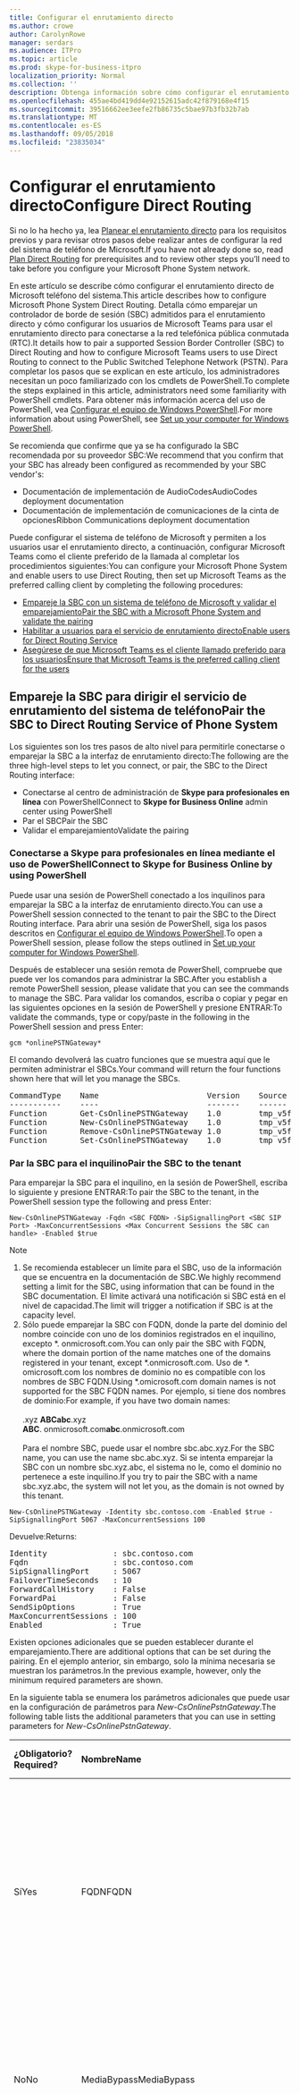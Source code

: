 ```yaml
---
title: Configurar el enrutamiento directo
ms.author: crowe
author: CarolynRowe
manager: serdars
ms.audience: ITPro
ms.topic: article
ms.prod: skype-for-business-itpro
localization_priority: Normal
ms.collection: ''
description: Obtenga información sobre cómo configurar el enrutamiento directo de Microsoft teléfono del sistema.
ms.openlocfilehash: 455ae4bd419dd4e92152615adc42f879168e4f15
ms.sourcegitcommit: 39516662ee3eefe2fb86735c5bae97b3fb32b7ab
ms.translationtype: MT
ms.contentlocale: es-ES
ms.lasthandoff: 09/05/2018
ms.locfileid: "23835034"
---
```

# <a name="configure-direct-routing"></a><span data-ttu-id="4a453-103">Configurar el enrutamiento directo</span><span class="sxs-lookup"><span data-stu-id="4a453-103">Configure Direct Routing</span></span>

<span data-ttu-id="4a453-104">Si no lo ha hecho ya, lea [Planear el enrutamiento directo](direct-routing-plan.md) para los requisitos previos y para revisar otros pasos debe realizar antes de configurar la red del sistema de teléfono de Microsoft.</span><span class="sxs-lookup"><span data-stu-id="4a453-104">If you have not already done so, read [Plan Direct Routing](direct-routing-plan.md) for prerequisites and to review  other steps you’ll need to take before you configure your Microsoft Phone System network.</span></span> 

<span data-ttu-id="4a453-105">En este artículo se describe cómo configurar el enrutamiento directo de Microsoft teléfono del sistema.</span><span class="sxs-lookup"><span data-stu-id="4a453-105">This article describes how to configure Microsoft Phone System Direct Routing.</span></span> <span data-ttu-id="4a453-106">Detalla cómo emparejar un controlador de borde de sesión (SBC) admitidos para el enrutamiento directo y cómo configurar los usuarios de Microsoft Teams para usar el enrutamiento directo para conectarse a la red telefónica pública conmutada (RTC).</span><span class="sxs-lookup"><span data-stu-id="4a453-106">It details how to pair a supported Session Border Controller (SBC) to Direct Routing and how to configure Microsoft Teams users to use Direct Routing to connect to the Public Switched Telephone Network (PSTN).</span></span> <span data-ttu-id="4a453-107">Para completar los pasos que se explican en este artículo, los administradores necesitan un poco familiarizado con los cmdlets de PowerShell.</span><span class="sxs-lookup"><span data-stu-id="4a453-107">To complete the steps explained in this article, administrators need some familiarity with PowerShell cmdlets.</span></span> <span data-ttu-id="4a453-108">Para obtener más información acerca del uso de PowerShell, vea [Configurar el equipo de Windows PowerShell](https://docs.microsoft.com/en-us/SkypeForBusiness/set-up-your-computer-for-windows-powershell/set-up-your-computer-for-windows-powershell).</span><span class="sxs-lookup"><span data-stu-id="4a453-108">For more information about using PowerShell, see [Set up your computer for Windows PowerShell](https://docs.microsoft.com/en-us/SkypeForBusiness/set-up-your-computer-for-windows-powershell/set-up-your-computer-for-windows-powershell).</span></span> 

<span data-ttu-id="4a453-109">Se recomienda que confirme que ya se ha configurado la SBC recomendada por su proveedor SBC:</span><span class="sxs-lookup"><span data-stu-id="4a453-109">We recommend that you confirm that your SBC has already been configured as recommended by your SBC vendor's:</span></span> 

- <span data-ttu-id="4a453-110">Documentación de implementación de AudioCodes</span><span class="sxs-lookup"><span data-stu-id="4a453-110">AudioCodes deployment documentation</span></span> 
- <span data-ttu-id="4a453-111">Documentación de implementación de comunicaciones de la cinta de opciones</span><span class="sxs-lookup"><span data-stu-id="4a453-111">Ribbon Communications deployment documentation</span></span>

<span data-ttu-id="4a453-112">Puede configurar el sistema de teléfono de Microsoft y permiten a los usuarios usar el enrutamiento directo, a continuación, configurar Microsoft Teams como el cliente preferido de la llamada al completar los procedimientos siguientes:</span><span class="sxs-lookup"><span data-stu-id="4a453-112">You can configure your Microsoft Phone System and enable  users to use Direct Routing, then set up Microsoft Teams as the preferred calling client by completing the following procedures:</span></span> 

- [<span data-ttu-id="4a453-113">Empareje la SBC con un sistema de teléfono de Microsoft y validar el emparejamiento</span><span class="sxs-lookup"><span data-stu-id="4a453-113">Pair the SBC with a Microsoft Phone System and validate the pairing</span></span>](#pair-the-sbc-to-direct-routing-service-of-phone-system)
- [<span data-ttu-id="4a453-114">Habilitar a usuarios para el servicio de enrutamiento directo</span><span class="sxs-lookup"><span data-stu-id="4a453-114">Enable users for Direct Routing Service</span></span>](#enable-users-for-direct-routing-service)
- [<span data-ttu-id="4a453-115">Asegúrese de que Microsoft Teams es el cliente llamado preferido para los usuarios</span><span class="sxs-lookup"><span data-stu-id="4a453-115">Ensure that Microsoft Teams is the preferred calling client for the users</span></span>](#set-microsoft-teams-as-the-preferred-calling-client-for-users) 

## <a name="pair-the-sbc-to-direct-routing-service-of-phone-system"></a><span data-ttu-id="4a453-116">Empareje la SBC para dirigir el servicio de enrutamiento del sistema de teléfono</span><span class="sxs-lookup"><span data-stu-id="4a453-116">Pair the SBC to Direct Routing Service of Phone System</span></span> 

<span data-ttu-id="4a453-117">Los siguientes son los tres pasos de alto nivel para permitirle conectarse o emparejar la SBC a la interfaz de enrutamiento directo:</span><span class="sxs-lookup"><span data-stu-id="4a453-117">The following are the three high-level steps to let you connect, or pair, the SBC to the Direct Routing interface:</span></span> 

- <span data-ttu-id="4a453-118">Conectarse al centro de administración de **Skype para profesionales en línea** con PowerShell</span><span class="sxs-lookup"><span data-stu-id="4a453-118">Connect to **Skype for Business Online** admin center using PowerShell</span></span> 
- <span data-ttu-id="4a453-119">Par el SBC</span><span class="sxs-lookup"><span data-stu-id="4a453-119">Pair the SBC</span></span> 
- <span data-ttu-id="4a453-120">Validar el emparejamiento</span><span class="sxs-lookup"><span data-stu-id="4a453-120">Validate the pairing</span></span> 

### <a name="connect-to--skype-for-business-online-by-using-powershell"></a><span data-ttu-id="4a453-121">Conectarse a Skype para profesionales en línea mediante el uso de PowerShell</span><span class="sxs-lookup"><span data-stu-id="4a453-121">Connect to  Skype for Business Online by using PowerShell</span></span> 

<span data-ttu-id="4a453-122">Puede usar una sesión de PowerShell conectado a los inquilinos para emparejar la SBC a la interfaz de enrutamiento directo.</span><span class="sxs-lookup"><span data-stu-id="4a453-122">You can use a PowerShell session connected to the tenant to pair the SBC to the Direct Routing interface.</span></span> <span data-ttu-id="4a453-123">Para abrir una sesión de PowerShell, siga los pasos descritos en [Configurar el equipo de Windows PowerShell](https://docs.microsoft.com/en-us/SkypeForBusiness/set-up-your-computer-for-windows-powershell/set-up-your-computer-for-windows-powershell).</span><span class="sxs-lookup"><span data-stu-id="4a453-123">To open a PowerShell session, please follow the steps outlined in [Set up your computer for Windows PowerShell](https://docs.microsoft.com/en-us/SkypeForBusiness/set-up-your-computer-for-windows-powershell/set-up-your-computer-for-windows-powershell).</span></span> 
 
<span data-ttu-id="4a453-124">Después de establecer una sesión remota de PowerShell, compruebe que puede ver los comandos para administrar la SBC.</span><span class="sxs-lookup"><span data-stu-id="4a453-124">After you establish a remote PowerShell session, please validate that you can see the commands to manage the SBC.</span></span> <span data-ttu-id="4a453-125">Para validar los comandos, escriba o copiar y pegar en las siguientes opciones en la sesión de PowerShell y presione ENTRAR:</span><span class="sxs-lookup"><span data-stu-id="4a453-125">To validate the commands, type or copy/paste in the following in the PowerShell session and press Enter:</span></span> 

```
gcm *onlinePSTNGateway*
```

<span data-ttu-id="4a453-126">El comando devolverá las cuatro funciones que se muestra aquí que le permiten administrar el SBCs.</span><span class="sxs-lookup"><span data-stu-id="4a453-126">Your command will return the four functions shown here that will let you manage the SBCs.</span></span> 

<pre>
CommandType    Name                       Version    Source 
-----------    ----                       -------    ------ 
Function       Get-CsOnlinePSTNGateway    1.0        tmp_v5fiu1no.wxt 
Function       New-CsOnlinePSTNGateway    1.0        tmp_v5fiu1no.wxt 
Function       Remove-CsOnlinePSTNGateway 1.0        tmp_v5fiu1no.wxt 
Function       Set-CsOnlinePSTNGateway    1.0        tmp_v5fiu1no.wxt
</pre>   


### <a name="pair-the-sbc-to-the-tenant"></a><span data-ttu-id="4a453-127">Par la SBC para el inquilino</span><span class="sxs-lookup"><span data-stu-id="4a453-127">Pair the SBC to the tenant</span></span> 

<span data-ttu-id="4a453-128">Para emparejar la SBC para el inquilino, en la sesión de PowerShell, escriba lo siguiente y presione ENTRAR:</span><span class="sxs-lookup"><span data-stu-id="4a453-128">To pair the SBC to the tenant, in the PowerShell session type the following and press Enter:</span></span> 

```
New-CsOnlinePSTNGateway -Fqdn <SBC FQDN> -SipSignallingPort <SBC SIP Port> -MaxConcurrentSessions <Max Concurrent Sessions the SBC can handle> -Enabled $true 
```
  > [!NOTE]
  > 1. <span data-ttu-id="4a453-129">Se recomienda establecer un límite para el SBC, uso de la información que se encuentra en la documentación de SBC.</span><span class="sxs-lookup"><span data-stu-id="4a453-129">We highly recommend setting a limit for the SBC, using information that can be found in the SBC documentation.</span></span> <span data-ttu-id="4a453-130">El límite activará una notificación si SBC está en el nivel de capacidad.</span><span class="sxs-lookup"><span data-stu-id="4a453-130">The limit will trigger a notification if SBC is at the capacity level.</span></span>
  > 2. <span data-ttu-id="4a453-131">Sólo puede emparejar la SBC con FQDN, donde la parte del dominio del nombre coincide con uno de los dominios registrados en el inquilino, excepto \*. onmicrosoft.com.</span><span class="sxs-lookup"><span data-stu-id="4a453-131">You can only pair the SBC with FQDN, where the domain portion of the name matches one of the domains registered in your tenant, except \*.onmicrosoft.com.</span></span> <span data-ttu-id="4a453-132">Uso de \*. omicrosoft.com los nombres de dominio no es compatible con los nombres de SBC FQDN.</span><span class="sxs-lookup"><span data-stu-id="4a453-132">Using \*.omicrosoft.com domain names is not supported for the SBC FQDN names.</span></span> <span data-ttu-id="4a453-133">Por ejemplo, si tiene dos nombres de dominio:</span><span class="sxs-lookup"><span data-stu-id="4a453-133">For example, if you have two domain names:</span></span><br/><br/>
  > <span data-ttu-id="4a453-134">.xyz **ABC**</span><span class="sxs-lookup"><span data-stu-id="4a453-134">**abc**.xyz</span></span><br/><span data-ttu-id="4a453-135">**ABC**. onmicrosoft.com</span><span class="sxs-lookup"><span data-stu-id="4a453-135">**abc**.onmicrosoft.com</span></span><br/><br/>
  > <span data-ttu-id="4a453-136">Para el nombre SBC, puede usar el nombre sbc.abc.xyz.</span><span class="sxs-lookup"><span data-stu-id="4a453-136">For the SBC name, you can use the name sbc.abc.xyz.</span></span> <span data-ttu-id="4a453-137">Si se intenta emparejar la SBC con un nombre sbc.xyz.abc, el sistema no le, como el dominio no pertenece a este inquilino.</span><span class="sxs-lookup"><span data-stu-id="4a453-137">If you try to pair the SBC with a name sbc.xyz.abc, the system will not let you, as the domain is not owned by this tenant.</span></span>

```
New-CsOnlinePSTNGateway -Identity sbc.contoso.com -Enabled $true -SipSignallingPort 5067 -MaxConcurrentSessions 100 
```
<span data-ttu-id="4a453-138">Devuelve:</span><span class="sxs-lookup"><span data-stu-id="4a453-138">Returns:</span></span>
<pre>
Identity              : sbc.contoso.com 
Fqdn                  : sbc.contoso.com 
SipSignallingPort     : 5067 
FailoverTimeSeconds   : 10 
ForwardCallHistory    : False 
ForwardPai            : False 
SendSipOptions        : True 
MaxConcurrentSessions : 100 
Enabled               : True   
</pre>
<span data-ttu-id="4a453-139">Existen opciones adicionales que se pueden establecer durante el emparejamiento.</span><span class="sxs-lookup"><span data-stu-id="4a453-139">There are additional options that can be set during the pairing.</span></span> <span data-ttu-id="4a453-140">En el ejemplo anterior, sin embargo, solo la mínima necesaria se muestran los parámetros.</span><span class="sxs-lookup"><span data-stu-id="4a453-140">In the previous example, however, only the minimum required parameters are shown.</span></span> 
 
<span data-ttu-id="4a453-141">En la siguiente tabla se enumera los parámetros adicionales que puede usar en la configuración de parámetros para *New-CsOnlinePstnGateway*.</span><span class="sxs-lookup"><span data-stu-id="4a453-141">The following table lists the additional parameters that you can use in setting parameters for *New-CsOnlinePstnGateway*.</span></span> 

|<span data-ttu-id="4a453-142">¿Obligatorio?</span><span class="sxs-lookup"><span data-stu-id="4a453-142">Required?</span></span>|<span data-ttu-id="4a453-143">Nombre</span><span class="sxs-lookup"><span data-stu-id="4a453-143">Name</span></span>|<span data-ttu-id="4a453-144">Descripción</span><span class="sxs-lookup"><span data-stu-id="4a453-144">Description</span></span>|<span data-ttu-id="4a453-145">Predeterminado</span><span class="sxs-lookup"><span data-stu-id="4a453-145">Default</span></span>|<span data-ttu-id="4a453-146">Valores posibles</span><span class="sxs-lookup"><span data-stu-id="4a453-146">Possible values</span></span>|<span data-ttu-id="4a453-147">Tipo y restricciones</span><span class="sxs-lookup"><span data-stu-id="4a453-147">Type and restrictions</span></span>|
|:-----|:-----|:-----|:-----|:-----|:-----|
|<span data-ttu-id="4a453-148">Sí</span><span class="sxs-lookup"><span data-stu-id="4a453-148">Yes</span></span>|<span data-ttu-id="4a453-149">FQDN</span><span class="sxs-lookup"><span data-stu-id="4a453-149">FQDN</span></span>|<span data-ttu-id="4a453-150">El nombre FQDN de la SBC</span><span class="sxs-lookup"><span data-stu-id="4a453-150">The FQDN name of the SBC</span></span> |<span data-ttu-id="4a453-151">Ninguna</span><span class="sxs-lookup"><span data-stu-id="4a453-151">None</span></span>|<span data-ttu-id="4a453-152">Nombre de NoneFQDN, límite 63 caracteres</span><span class="sxs-lookup"><span data-stu-id="4a453-152">NoneFQDN name, limit 63 characters</span></span>|<span data-ttu-id="4a453-153">Cadena, lista de caracteres permitidos y no permitidos en [las convenciones de nomenclatura en Active Directory para equipos, dominios, sitios y unidades organizativas](https://support.microsoft.com/en-us/help/909264)</span><span class="sxs-lookup"><span data-stu-id="4a453-153">String,  list of allowed and disallowed characters on [Naming conventions in Active Directory for computers, domains, sites, and OUs](https://support.microsoft.com/en-us/help/909264)</span></span>|
|<span data-ttu-id="4a453-154">No</span><span class="sxs-lookup"><span data-stu-id="4a453-154">No</span></span>|<span data-ttu-id="4a453-155">MediaBypass</span><span class="sxs-lookup"><span data-stu-id="4a453-155">MediaBypass</span></span> |<span data-ttu-id="4a453-156">El parámetro reservado para uso futuro.</span><span class="sxs-lookup"><span data-stu-id="4a453-156">The parameter reserved for future use.</span></span> <span data-ttu-id="4a453-157">Parámetro indicado de la SBC admite el desvío de medios y el administrador desea usarlo.</span><span class="sxs-lookup"><span data-stu-id="4a453-157">Parameter indicated of the SBC supports Media Bypass and the administrator wants to use it.</span></span>|<span data-ttu-id="4a453-158">Ninguna</span><span class="sxs-lookup"><span data-stu-id="4a453-158">None</span></span>|<span data-ttu-id="4a453-159">Verdadero</span><span class="sxs-lookup"><span data-stu-id="4a453-159">True</span></span><br/><span data-ttu-id="4a453-160">Falso</span><span class="sxs-lookup"><span data-stu-id="4a453-160">False</span></span>|<span data-ttu-id="4a453-161">Booleano</span><span class="sxs-lookup"><span data-stu-id="4a453-161">Boolean</span></span>|
|<span data-ttu-id="4a453-162">Sí</span><span class="sxs-lookup"><span data-stu-id="4a453-162">Yes</span></span>|<span data-ttu-id="4a453-163">SipSignallingPort</span><span class="sxs-lookup"><span data-stu-id="4a453-163">SipSignallingPort</span></span> |<span data-ttu-id="4a453-164">Puerto de escucha usado para la comunicación con los servicios de enrutamiento directa mediante el protocolo de seguridad de capa de transporte (TLS).</span><span class="sxs-lookup"><span data-stu-id="4a453-164">Listening port used for communicating with Direct Routing services by using the Transport Layer Security (TLS) protocol.</span></span>|<span data-ttu-id="4a453-165">Ninguna</span><span class="sxs-lookup"><span data-stu-id="4a453-165">None</span></span>|<span data-ttu-id="4a453-166">Cualquier puerto</span><span class="sxs-lookup"><span data-stu-id="4a453-166">Any port</span></span>|<span data-ttu-id="4a453-167">0 a 65535</span><span class="sxs-lookup"><span data-stu-id="4a453-167">0 to 65535</span></span> |
|<span data-ttu-id="4a453-168">No</span><span class="sxs-lookup"><span data-stu-id="4a453-168">No</span></span>|<span data-ttu-id="4a453-169">FailoverTimeSeconds</span><span class="sxs-lookup"><span data-stu-id="4a453-169">FailoverTimeSeconds</span></span> |<span data-ttu-id="4a453-170">Cuando se establece en 10 (valor predeterminado), las llamadas salientes que no hay respondidas por la puerta de enlace dentro de 10 segundos se enrutan al siguiente tronco disponible; Si no hay ningún troncos adicionales, automáticamente se interrumpe la llamada.</span><span class="sxs-lookup"><span data-stu-id="4a453-170">When set to 10 (default value), outbound calls that are not answered by the gateway within 10 seconds are routed to the next available trunk; if there are no additional trunks, then the call is automatically dropped.</span></span> <span data-ttu-id="4a453-171">En una organización con redes lentas y respuestas a las puertas de enlace, puede tener como resultado interrupciones innecesarias de las llamadas.</span><span class="sxs-lookup"><span data-stu-id="4a453-171">In an organization with slow networks and gateway responses, that could potentially result in calls being dropped unnecessarily.</span></span> <span data-ttu-id="4a453-172">El valor predeterminado es 10.</span><span class="sxs-lookup"><span data-stu-id="4a453-172">The default value is 10.</span></span>|<span data-ttu-id="4a453-173">10</span><span class="sxs-lookup"><span data-stu-id="4a453-173">10</span></span>|<span data-ttu-id="4a453-174">Número</span><span class="sxs-lookup"><span data-stu-id="4a453-174">Number</span></span>|<span data-ttu-id="4a453-175">Int</span><span class="sxs-lookup"><span data-stu-id="4a453-175">Int</span></span>|
|<span data-ttu-id="4a453-176">No</span><span class="sxs-lookup"><span data-stu-id="4a453-176">No</span></span>|<span data-ttu-id="4a453-177">ForwardCallHistory</span><span class="sxs-lookup"><span data-stu-id="4a453-177">ForwardCallHistory</span></span> |<span data-ttu-id="4a453-178">Indica si la información del historial de llamadas se reenviará a través del tronco.</span><span class="sxs-lookup"><span data-stu-id="4a453-178">Indicates whether call history information will be forwarded through the trunk.</span></span> <span data-ttu-id="4a453-179">Si se habilita, el Proxy de RTC de Office 365 envía dos encabezados: información de historial y remitido por.</span><span class="sxs-lookup"><span data-stu-id="4a453-179">If enabled, the Office 365 PSTN Proxy sends two headers: History-info and Referred-By.</span></span> <span data-ttu-id="4a453-180">El valor predeterminado es **False** ($False).</span><span class="sxs-lookup"><span data-stu-id="4a453-180">The default value is **False** ($False).</span></span> |<span data-ttu-id="4a453-181">Falso</span><span class="sxs-lookup"><span data-stu-id="4a453-181">False</span></span>|<span data-ttu-id="4a453-182">Verdadero</span><span class="sxs-lookup"><span data-stu-id="4a453-182">True</span></span><br/><span data-ttu-id="4a453-183">Falso</span><span class="sxs-lookup"><span data-stu-id="4a453-183">False</span></span>|<span data-ttu-id="4a453-184">Booleano</span><span class="sxs-lookup"><span data-stu-id="4a453-184">Boolean</span></span>|
|<span data-ttu-id="4a453-185">No</span><span class="sxs-lookup"><span data-stu-id="4a453-185">No</span></span>|<span data-ttu-id="4a453-186">ForwardPAI</span><span class="sxs-lookup"><span data-stu-id="4a453-186">ForwardPAI</span></span>|<span data-ttu-id="4a453-187">Indica si el encabezado P-Asserted-Identity (PAI) se reenviará junto con la llamada.</span><span class="sxs-lookup"><span data-stu-id="4a453-187">Indicates whether the P-Asserted-Identity (PAI) header will be forwarded along with the call.</span></span> <span data-ttu-id="4a453-188">El encabezado PAI proporciona una forma de verificar la identidad del autor de la llamada.</span><span class="sxs-lookup"><span data-stu-id="4a453-188">The PAI header provides a way to verify the identity of the caller.</span></span> <span data-ttu-id="4a453-189">El valor predeterminado es **False** ($False).</span><span class="sxs-lookup"><span data-stu-id="4a453-189">The default value is **False** ($False).</span></span>|<span data-ttu-id="4a453-190">Falso</span><span class="sxs-lookup"><span data-stu-id="4a453-190">False</span></span>|<span data-ttu-id="4a453-191">Verdadero</span><span class="sxs-lookup"><span data-stu-id="4a453-191">True</span></span><br/><span data-ttu-id="4a453-192">Falso</span><span class="sxs-lookup"><span data-stu-id="4a453-192">False</span></span>|<span data-ttu-id="4a453-193">Booleano</span><span class="sxs-lookup"><span data-stu-id="4a453-193">Boolean</span></span>|
|<span data-ttu-id="4a453-194">No</span><span class="sxs-lookup"><span data-stu-id="4a453-194">No</span></span>|<span data-ttu-id="4a453-195">SendSIPOptions</span><span class="sxs-lookup"><span data-stu-id="4a453-195">SendSIPOptions</span></span> |<span data-ttu-id="4a453-196">Define si un SBC se o no enviará las opciones de SIP.</span><span class="sxs-lookup"><span data-stu-id="4a453-196">Defines if an SBC will or will not send the SIP options.</span></span> <span data-ttu-id="4a453-197">Si deshabilita esta opción, la SBC se excluirán del sistema de supervisión y alertas.</span><span class="sxs-lookup"><span data-stu-id="4a453-197">If disabled, the SBC will be excluded from Monitoring and Alerting system.</span></span> <span data-ttu-id="4a453-198">Se recomienda encarecidamente que habilite las opciones de SIP.</span><span class="sxs-lookup"><span data-stu-id="4a453-198">We highly recommend that you enable SIP options.</span></span> <span data-ttu-id="4a453-199">Valor predeterminado es **True**.</span><span class="sxs-lookup"><span data-stu-id="4a453-199">Default value is **True**.</span></span> |<span data-ttu-id="4a453-200">True</span><span class="sxs-lookup"><span data-stu-id="4a453-200">True</span></span>|<span data-ttu-id="4a453-201">True</span><span class="sxs-lookup"><span data-stu-id="4a453-201">True</span></span><br/><span data-ttu-id="4a453-202">Falso</span><span class="sxs-lookup"><span data-stu-id="4a453-202">False</span></span>|<span data-ttu-id="4a453-203">Booleano</span><span class="sxs-lookup"><span data-stu-id="4a453-203">Boolean</span></span>|
|<span data-ttu-id="4a453-204">No</span><span class="sxs-lookup"><span data-stu-id="4a453-204">No</span></span>|<span data-ttu-id="4a453-205">MaxConcurrentSessions</span><span class="sxs-lookup"><span data-stu-id="4a453-205">MaxConcurrentSessions</span></span> |<span data-ttu-id="4a453-206">Usada por el sistema de alertas.</span><span class="sxs-lookup"><span data-stu-id="4a453-206">Used by alerting system.</span></span> <span data-ttu-id="4a453-207">Cuando se establece ningún valor, el sistema de alertas generará una alerta para el Administrador de inquilinos cuando el número de sesión simultáneo es 90% o mayor que este valor.</span><span class="sxs-lookup"><span data-stu-id="4a453-207">When any value is set, the alerting system will generate an alert to the tenant administrator when the number of concurrent session is 90% or higher than this value.</span></span> <span data-ttu-id="4a453-208">Si no se establece el parámetro, no se generan las alertas.</span><span class="sxs-lookup"><span data-stu-id="4a453-208">If parameter is not set, the alerts are not generated.</span></span> <span data-ttu-id="4a453-209">Sin embargo, el sistema de supervisión informará número de sesiones simultáneas cada 24 horas.</span><span class="sxs-lookup"><span data-stu-id="4a453-209">However, the monitoring system will report number of concurrent session every 24 hours.</span></span> |<span data-ttu-id="4a453-210">Null</span><span class="sxs-lookup"><span data-stu-id="4a453-210">Null</span></span>|<span data-ttu-id="4a453-211">Null</span><span class="sxs-lookup"><span data-stu-id="4a453-211">Null</span></span><br/><span data-ttu-id="4a453-212">1 y 100.000.</span><span class="sxs-lookup"><span data-stu-id="4a453-212">1 to 100,000</span></span> ||
|<span data-ttu-id="4a453-213">No</span><span class="sxs-lookup"><span data-stu-id="4a453-213">No</span></span>|<span data-ttu-id="4a453-214">Habilitado \*</span><span class="sxs-lookup"><span data-stu-id="4a453-214">Enabled\*</span></span>|<span data-ttu-id="4a453-215">Se usa para habilitar este SBC para las llamadas salientes.</span><span class="sxs-lookup"><span data-stu-id="4a453-215">Used to enable this SBC for outbound calls.</span></span> <span data-ttu-id="4a453-216">Puede usarse para quitar temporalmente el SBC, mientras se está actualizando o durante el mantenimiento.</span><span class="sxs-lookup"><span data-stu-id="4a453-216">Can be used to temporarily remove the SBC, while it is being updated or during maintenance.</span></span> |<span data-ttu-id="4a453-217">Falso</span><span class="sxs-lookup"><span data-stu-id="4a453-217">False</span></span>|<span data-ttu-id="4a453-218">Verdadero</span><span class="sxs-lookup"><span data-stu-id="4a453-218">True</span></span><br/><span data-ttu-id="4a453-219">Falso</span><span class="sxs-lookup"><span data-stu-id="4a453-219">False</span></span>|<span data-ttu-id="4a453-220">Booleano</span><span class="sxs-lookup"><span data-stu-id="4a453-220">Boolean</span></span>|
 
### <a name="verify-the-sbc-pairing"></a><span data-ttu-id="4a453-221">Compruebe el emparejamiento de SBC</span><span class="sxs-lookup"><span data-stu-id="4a453-221">Verify the SBC pairing</span></span> 

<span data-ttu-id="4a453-222">Compruebe la conexión:</span><span class="sxs-lookup"><span data-stu-id="4a453-222">Verify the connection:</span></span> 
- <span data-ttu-id="4a453-223">Compruebe si la SBC está en la lista de SBCs emparejados.</span><span class="sxs-lookup"><span data-stu-id="4a453-223">Check if the SBC is on the list of paired SBCs.</span></span> 
- <span data-ttu-id="4a453-224">Validar las opciones de SIP.</span><span class="sxs-lookup"><span data-stu-id="4a453-224">Validate SIP Options.</span></span> 
 
#### <a name="validate-if-sbc-is-on-the-list-of-paired-sbcs"></a><span data-ttu-id="4a453-225">Validar si SBC está en la lista de SBCs emparejados</span><span class="sxs-lookup"><span data-stu-id="4a453-225">Validate if SBC is on the list of paired SBCs</span></span> 

<span data-ttu-id="4a453-226">Después de par el SBC, validar que el SBC está presente en la lista de SBCs emparejados ejecutando el siguiente comando en una sesión remota de PowerShell:`Get-CSOnlinePSTNGateway`</span><span class="sxs-lookup"><span data-stu-id="4a453-226">After you pair the SBC, validate that the SBC is present in the list of paired SBCs by running the following command  in a remote PowerShell session: `Get-CSOnlinePSTNGateway`</span></span>

<span data-ttu-id="4a453-227">La puerta de enlace emparejado debe aparecer en la lista tal como se muestra en el ejemplo siguiente y compruebe que el parámetro *Enabled* muestra el valor **True**.</span><span class="sxs-lookup"><span data-stu-id="4a453-227">The paired gateway should appear in the list as shown in the example below, and verify that the parameter *Enabled* displays the value **True**.</span></span> <span data-ttu-id="4a453-228">Escriba:</span><span class="sxs-lookup"><span data-stu-id="4a453-228">Enter:</span></span>

```
Get-CsOnlinePSTNGateway -Identity sbc.contoso.com  
```
<span data-ttu-id="4a453-229">Que devuelve:</span><span class="sxs-lookup"><span data-stu-id="4a453-229">Which returns:</span></span>
<pre>
Identity              : sbc.contoso.com  
Fqdn                  : sbc.contoso.com 
SipSignallingPort     : 5067 
CodecPriority         : SILKWB,SILKNB,PCMU,PCMA 
ExcludedCodecs        :  
FailoverTimeSeconds   : 10 
ForwardCallHistory    : False 
ForwardPai            : False 
SendSipOptions        : True 
MaxConcurrentSessions : 100 
Enabled               : True 
</pre>

#### <a name="validate-sip-options-flow"></a><span data-ttu-id="4a453-230">Validar flujo de opciones de SIP</span><span class="sxs-lookup"><span data-stu-id="4a453-230">Validate SIP Options flow</span></span> 

<span data-ttu-id="4a453-231">Para validar el uso de las opciones de SIP saliente emparejamiento, usar la interfaz de administración de SBC y ver que la SBC obtener 200 respuestas Aceptar a las opciones de salida.</span><span class="sxs-lookup"><span data-stu-id="4a453-231">To validate the pairing using outgoing SIP Options, use the SBC management interface and see that the SBC get 200 OK responses to the outgoing OPTIONS.</span></span>
  
<span data-ttu-id="4a453-232">Cuando el enrutamiento directo ve opciones entrantes, se iniciará salientes opciones de envío para el FQDN de SBC configurado en el campo de encabezado de contacto en el mensaje entrante de opciones.</span><span class="sxs-lookup"><span data-stu-id="4a453-232">When Direct Routing sees incoming OPTIONS, it will start sending outgoing options to the SBC FQDN configured in the Contact header field in the incoming OPTIONS message.</span></span> 

<span data-ttu-id="4a453-233">Para validar el uso de las opciones de SIP entrantes de emparejamiento, usar la interfaz de administración de SBC y ver que la SBC Obtiene la respuesta en los mensajes de las opciones que provienen de enrutamiento directo y que el código de respuesta es 200 Aceptar.</span><span class="sxs-lookup"><span data-stu-id="4a453-233">To validate the pairing using incoming SIP Options, use the SBC management interface and see that the SBC gets reply on the OPTIONS messages coming in from Direct Routing and that the response code is 200 OK.</span></span>  

## <a name="enable-users-for-direct-routing-service"></a><span data-ttu-id="4a453-234">Habilitar a usuarios para el servicio de enrutamiento directo</span><span class="sxs-lookup"><span data-stu-id="4a453-234">Enable users for Direct Routing Service</span></span> 

<span data-ttu-id="4a453-235">Cuando esté listo para habilitar a los usuarios para el servicio de enrutamiento directa, siga estos pasos:</span><span class="sxs-lookup"><span data-stu-id="4a453-235">When you are ready to enable users for the Direct Routing Service, follow these steps:</span></span> 

1. <span data-ttu-id="4a453-236">Crear un usuario en Office 365 y asigna una licencia de sistema de teléfono.</span><span class="sxs-lookup"><span data-stu-id="4a453-236">Create a user in Office 365 and assign a phone system license.</span></span> 
2. <span data-ttu-id="4a453-237">Asegúrese de que el usuario está hospedado en Skype para profesionales en línea.</span><span class="sxs-lookup"><span data-stu-id="4a453-237">Ensure that the user is homed in Skype for Business Online.</span></span> 
3. <span data-ttu-id="4a453-238">Configurar el número de teléfono y habilitar correo de voz y enterprise voice.</span><span class="sxs-lookup"><span data-stu-id="4a453-238">Configure the phone number and enable enterprise voice and voicemail.</span></span> 
4. <span data-ttu-id="4a453-239">Configurar enrutamiento de voz.</span><span class="sxs-lookup"><span data-stu-id="4a453-239">Configure voice routing.</span></span> <span data-ttu-id="4a453-240">La ruta se validará automáticamente.</span><span class="sxs-lookup"><span data-stu-id="4a453-240">The route is automatically validated.</span></span>  

### <a name="create-a-user-in-office-365-and-assign-the-license"></a><span data-ttu-id="4a453-241">Crear un usuario en Office 365 y asignar la licencia</span><span class="sxs-lookup"><span data-stu-id="4a453-241">Create a user in Office 365 and assign the license</span></span> 

<span data-ttu-id="4a453-242">Hay dos opciones para crear un nuevo usuario en Office 365.</span><span class="sxs-lookup"><span data-stu-id="4a453-242">There are two options for creating a new user in Office 365.</span></span> <span data-ttu-id="4a453-243">Sin embargo, se recomienda que la organización, seleccione y utilice una opción para evitar problemas de enrutamiento:</span><span class="sxs-lookup"><span data-stu-id="4a453-243">However, we recommend that your organization select and use one option to avoid routing issues:</span></span> 

- <span data-ttu-id="4a453-244">Crear el usuario en Active Directory local y sincronizar el usuario a la nube.</span><span class="sxs-lookup"><span data-stu-id="4a453-244">Create the user in on-premise Active Directory and sync the user to the cloud.</span></span> <span data-ttu-id="4a453-245">Vea [directorios de integrar su local con Azure Active Directory](https://docs.microsoft.com/en-us/azure/active-directory/connect/active-directory-aadconnect).</span><span class="sxs-lookup"><span data-stu-id="4a453-245">See [Integrate your on-premises directories with Azure Active Directory](https://docs.microsoft.com/en-us/azure/active-directory/connect/active-directory-aadconnect).</span></span>  
- <span data-ttu-id="4a453-246">Crear el usuario directamente en el Portal de administrador de Office 365.</span><span class="sxs-lookup"><span data-stu-id="4a453-246">Create the user directly in the Office 365 Administrator Portal.</span></span> <span data-ttu-id="4a453-247">Vea [Agregar usuarios individualmente o de forma masiva a Office 365 - ayuda de administración](https://support.office.com/en-us/article/Add-users-individually-or-in-bulk-to-Office-365-Admin-Help-1970f7d6-03b5-442f-b385-5880b9c256ec).</span><span class="sxs-lookup"><span data-stu-id="4a453-247">See [Add users individually or in bulk to Office 365 - Admin Help](https://support.office.com/en-us/article/Add-users-individually-or-in-bulk-to-Office-365-Admin-Help-1970f7d6-03b5-442f-b385-5880b9c256ec).</span></span> 

  <span data-ttu-id="4a453-248">Si se elabora el sistema que coexiste con Skype para 2015 empresarial o Lync 2010 o 2013 local, la única opción compatible es crear el usuario en Active Directory local y sincronizar el usuario a la nube (opción 1).</span><span class="sxs-lookup"><span data-stu-id="4a453-248">If you build the system that co-exists with Skype for Business 2015 or Lync 2010/2013 on-premises, the only supported option is to create the user in on-premises Active Directory and sync the user to the cloud (Option 1).</span></span> 

<span data-ttu-id="4a453-249">Licencias necesarias:</span><span class="sxs-lookup"><span data-stu-id="4a453-249">Required licenses:</span></span> 

- <span data-ttu-id="4a453-250">Office 365 E3 de empresa (incluidos SfB Plan2, Exchange Plan2 y equipos) + del sistema de teléfono</span><span class="sxs-lookup"><span data-stu-id="4a453-250">Office 365 Enterprise E3 (including SfB Plan2, Exchange Plan2, and Teams) + Phone System</span></span>  
- <span data-ttu-id="4a453-251">Office 365 Enterprise E5 (incluidos SfB Plan2, Plan2 de Exchange, los equipos y del sistema de teléfono)</span><span class="sxs-lookup"><span data-stu-id="4a453-251">Office 365 Enterprise E5  (including SfB Plan2, Exchange Plan2, Teams, and Phone System)</span></span> 

<span data-ttu-id="4a453-252">Licencias opcionales:</span><span class="sxs-lookup"><span data-stu-id="4a453-252">Optional licenses:</span></span> 

- <span data-ttu-id="4a453-253">Plan de llamada</span><span class="sxs-lookup"><span data-stu-id="4a453-253">Calling Plan</span></span> 
- <span data-ttu-id="4a453-254">Audioconferencia</span><span class="sxs-lookup"><span data-stu-id="4a453-254">Audio Conferencing</span></span> 

### <a name="ensure-that-the-user-is-homed-in-skype-for-business-online"></a><span data-ttu-id="4a453-255">Asegúrese de que el usuario está hospedado en Skype para profesionales en línea</span><span class="sxs-lookup"><span data-stu-id="4a453-255">Ensure that the user is homed in Skype for Business Online</span></span> 

<span data-ttu-id="4a453-256">Enrutamiento directo requiere que el usuario a estar alojado en Skype para profesionales en línea.</span><span class="sxs-lookup"><span data-stu-id="4a453-256">Direct Routing requires the user to be homed in Skype for Business Online.</span></span> <span data-ttu-id="4a453-257">Puede comprobarlo mirando el parámetro RegistrarPool.</span><span class="sxs-lookup"><span data-stu-id="4a453-257">You can check this by looking at the RegistrarPool parameter.</span></span> <span data-ttu-id="4a453-258">Debe tener un valor en el dominio infra.lync.com.</span><span class="sxs-lookup"><span data-stu-id="4a453-258">It needs to have a value in the infra.lync.com domain.</span></span>

1. <span data-ttu-id="4a453-259">Conectar con PowerShell remoto.</span><span class="sxs-lookup"><span data-stu-id="4a453-259">Connect to remote PowerShell.</span></span>
2. <span data-ttu-id="4a453-260">Problema el comando:</span><span class="sxs-lookup"><span data-stu-id="4a453-260">Issue the command:</span></span> 

```
Get-CsOnlineUser -Identity "<User name>" | fl RegistrarPool
``` 

### <a name="configure-the-phone-number-and-enable-enterprise-voice-and-voicemail"></a><span data-ttu-id="4a453-261">Configurar el número de teléfono y habilitar correo de voz y telefonía IP empresarial</span><span class="sxs-lookup"><span data-stu-id="4a453-261">Configure the phone number and enable enterprise voice and voicemail</span></span> 

<span data-ttu-id="4a453-262">Una vez que haya creado el usuario y asigna una licencia, el siguiente paso es configurar su número de teléfono y correo de voz.</span><span class="sxs-lookup"><span data-stu-id="4a453-262">After you have created the user and assigned a license, the next step is to configure their phone number and voicemail.</span></span> <span data-ttu-id="4a453-263">Esto puede realizarse en un solo paso.</span><span class="sxs-lookup"><span data-stu-id="4a453-263">This can be done in one step.</span></span> 

<span data-ttu-id="4a453-264">Para agregar el número de teléfono y habilitar para correo de voz:</span><span class="sxs-lookup"><span data-stu-id="4a453-264">To add the phone number and enable for voicemail:</span></span>
 
1. <span data-ttu-id="4a453-265">Conectarse a una sesión remota de PowerShell.</span><span class="sxs-lookup"><span data-stu-id="4a453-265">Connect to a remote PowerShell session.</span></span> 
2. <span data-ttu-id="4a453-266">Escriba el comando:</span><span class="sxs-lookup"><span data-stu-id="4a453-266">Enter the command:</span></span> 
    
```
Set-CsUser -Identity "<User name>" -EnterpriseVoiceEnabled $true -HostedVoiceMail $true -OnPremLineURI tel:+ phone number
```

<span data-ttu-id="4a453-267">Por ejemplo, para agregar un número de teléfono para el usuario "Sergio bajo", escribiría lo siguiente:</span><span class="sxs-lookup"><span data-stu-id="4a453-267">For example, to add a phone number for user “Spencer Low,” you would enter the following:</span></span> 

```
Set-CsUser - “Spencer Low" -OnPremLineURI tel:+14255388797 -EnterpriseVoiceEnabled $true -HostedVoiceMail $true
```

<span data-ttu-id="4a453-268">El número de teléfono utilizado debe configurarse como un número de teléfono E.164 completo con el código de país.</span><span class="sxs-lookup"><span data-stu-id="4a453-268">The phone number used has to be configured as a full E.164 phone number with country code.</span></span> 

  > [!NOTE]
  > <span data-ttu-id="4a453-269">Si el número de teléfono del usuario se administra en local, use local Skype para Shell de administración de negocio o Panel de Control para configurar el número de teléfono del usuario.</span><span class="sxs-lookup"><span data-stu-id="4a453-269">If the user’s phone number is managed on premises, use on-premises Skype for Business Management Shell or Control Panel to configure the user's phone number.</span></span> 

### <a name="configure-voice-routing"></a><span data-ttu-id="4a453-270">Configurar enrutamiento de voz</span><span class="sxs-lookup"><span data-stu-id="4a453-270">Configure Voice Routing</span></span> 

<span data-ttu-id="4a453-271">Microsoft Phone System tiene un mecanismo de enrutamiento que permite que una llamada se envíen a un SBC específico en función de:</span><span class="sxs-lookup"><span data-stu-id="4a453-271">Microsoft Phone System has a routing mechanism that allows a call to be sent to a specific SBC based on:</span></span> 

- <span data-ttu-id="4a453-272">Patrón de número llamado</span><span class="sxs-lookup"><span data-stu-id="4a453-272">Called number pattern</span></span> 
- <span data-ttu-id="4a453-273">Patrón de número llamado + usuario específico que realiza la llamada</span><span class="sxs-lookup"><span data-stu-id="4a453-273">Called number pattern + Specific User who makes the call</span></span>
 
<span data-ttu-id="4a453-274">SBCs se pueden designar como activo y copia de seguridad.</span><span class="sxs-lookup"><span data-stu-id="4a453-274">SBCs can be designated as active and backup.</span></span> <span data-ttu-id="4a453-275">Es decir, cuando la SBC que está configurado como activo para este patrón de número, o patrón de número + usuario específico, no está disponible y, a continuación, se van a enrutar las llamadas a un SBC copia de seguridad.</span><span class="sxs-lookup"><span data-stu-id="4a453-275">That means when the SBC that is configured as active for this number pattern, or number pattern + specific user, is not available, then the calls will be routed to a backup SBC.</span></span>
 
<span data-ttu-id="4a453-276">Enrutamiento de llamadas se compone de los siguientes elementos:</span><span class="sxs-lookup"><span data-stu-id="4a453-276">Call routing is made up of the following elements:</span></span> 
- <span data-ttu-id="4a453-277">Directiva de enrutamiento de voz: contenedor de usos de RTC; se pueden asignar a un usuario o a varios usuarios</span><span class="sxs-lookup"><span data-stu-id="4a453-277">Voice Routing Policy – container for PSTN Usages; can be assigned to a user or to multiple users</span></span> 
- <span data-ttu-id="4a453-278">Usos de RTC: contenedor de rutas de voz y los usos de RTC; se pueden compartir en diferentes directivas de enrutamiento de voz</span><span class="sxs-lookup"><span data-stu-id="4a453-278">PSTN Usages – container for Voice Routes and PSTN Usages; can be shared in different Voice Routing Policies</span></span> 
- <span data-ttu-id="4a453-279">Rutas: patrón de número y un conjunto de puertas de enlace RTC en línea que se usará para las llamadas donde número de llamada coincide con el patrón de voz</span><span class="sxs-lookup"><span data-stu-id="4a453-279">Voice Routes – number pattern and set of Online PSTN Gateways to use for calls where calling number matches the pattern</span></span> 
- <span data-ttu-id="4a453-280">Puerta de enlace de RTC Online - puntero en SBC, también almacena la configuración que se aplica cuando se llama a través de SBC, como hacia delante P-Asserted-Identity (PAI) o códecs preferido; se pueden agregar a las rutas de voz</span><span class="sxs-lookup"><span data-stu-id="4a453-280">Online PSTN Gateway - pointer at SBC, also stores the configuration that is applied when call is placed via the SBC, such as forward P-Asserted-Identity (PAI) or Preferred Codecs; can be added to Voice Routes</span></span> 

#### <a name="creating-a-voice-routing-policy-with-one-pstn-usage"></a><span data-ttu-id="4a453-281">Creación de una directiva de enrutamiento de voz con un uso de RTC</span><span class="sxs-lookup"><span data-stu-id="4a453-281">Creating a voice routing policy with one PSTN Usage</span></span> 

<span data-ttu-id="4a453-282">En el siguiente diagrama se muestra dos ejemplos de las directivas de enrutamiento de voz en el flujo de la llamada.</span><span class="sxs-lookup"><span data-stu-id="4a453-282">The following diagram shows two examples of voice routing policies in call flow.</span></span>

<span data-ttu-id="4a453-283">**Llamar al flujo de 1 (a la izquierda):** Si un usuario realiza una llamada a +1 425 XXX XX XX o +1 206 XXX XX XX, la llamada se enruta a SBC sbc1<span></span>. contoso.biz o sbc2<span></span>. contoso.biz.</span><span class="sxs-lookup"><span data-stu-id="4a453-283">**Call Flow 1 (on the left):** If a user makes a call to  +1 425 XXX XX XX or +1 206 XXX XX XX, the call is routed  to SBC sbc1<span></span>.contoso.biz or sbc2<span></span>.contoso.biz.</span></span> <span data-ttu-id="4a453-284">Si ninguno de los dos sbc1<span></span>. contoso.biz ni sbc2<span></span>. contoso.biz están disponibles, se interrumpe la llamada.</span><span class="sxs-lookup"><span data-stu-id="4a453-284">If neither sbc1<span></span>.contoso.biz nor sbc2<span></span>.contoso.biz are available, the call is dropped.</span></span> 

<span data-ttu-id="4a453-285">**2 de flujo de llamadas (a la derecha):** Si un usuario realiza una llamada a +1 425 XXX XX XX o +1 206 XXX XX XX, la llamada se enruta primero a SBC sbc1<span></span>. contoso.biz o sbc2<span></span>. contoso.biz.</span><span class="sxs-lookup"><span data-stu-id="4a453-285">**Call Flow 2 (on the right):** If a user makes a call to  +1 425 XXX XX XX or +1 206 XXX XX XX, the call is first routed to SBC sbc1<span></span>.contoso.biz or sbc2<span></span>.contoso.biz.</span></span> <span data-ttu-id="4a453-286">Si ninguno de los dos SBC está disponible, se intentará la ruta con la prioridad más baja (sbc3<span></span>. contoso.biz y sbc4<span></span>. contoso.biz).</span><span class="sxs-lookup"><span data-stu-id="4a453-286">If neither SBC is available, the route with lower priority will be tried (sbc3<span></span>.contoso.biz and sbc4<span></span>.contoso.biz).</span></span> <span data-ttu-id="4a453-287">Si ninguno de los SBCs están disponible, se interrumpe la llamada.</span><span class="sxs-lookup"><span data-stu-id="4a453-287">If none of the SBCs are available, the call is dropped.</span></span> 

![Se muestran ejemplos de directiva de enrutamiento de voz](media/ConfigDirectRouting-VoiceRoutingPolicyExamples.png)

<span data-ttu-id="4a453-289">En ambos ejemplos, mientras que la ruta de voz se asigna prioridades, el SBCs en las rutas se intentan en orden aleatorio.</span><span class="sxs-lookup"><span data-stu-id="4a453-289">In both examples, while the Voice Route is assigned priorities, the SBCs in the routes are tried in random order.</span></span>

  > [!NOTE]
  > <span data-ttu-id="4a453-290">A menos que el usuario también dispone de una licencia de llamar a planeación de Microsoft, se quitan las llamadas a cualquier número excepto los números que coincidan con los patrones de + +1 425 XXX XX XX o +1 206 XXX XX XX en el ejemplo de configuración.</span><span class="sxs-lookup"><span data-stu-id="4a453-290">Unless the user also has a Microsoft Calling Plan license, calls to any number except numbers matching the patterns + +1 425 XXX XX XX or +1 206 XXX XX XX in the example configuration are dropped.</span></span> <span data-ttu-id="4a453-291">Si el usuario tiene una licencia de planeación de la llamada, la llamada se enruta automáticamente según las directivas de la planeación de una llamada a Microsoft.</span><span class="sxs-lookup"><span data-stu-id="4a453-291">If the user has a Calling Plan license, the call is automatically routed according to the policies of  the Microsoft Calling Plan.</span></span> 

<span data-ttu-id="4a453-292">La planeación de una llamada a Microsoft se aplica automáticamente como la última ruta a todos los usuarios con la licencia de llamar a planeación de Microsoft y no requiere la configuración de enrutamiento de llamada adicionales.</span><span class="sxs-lookup"><span data-stu-id="4a453-292">The Microsoft Calling Plan applies automatically as the last route to all users with the Microsoft Calling Plan license and does not require additional call routing configuration.</span></span>

<span data-ttu-id="4a453-293">En el ejemplo que se muestra en el diagrama siguiente, se agrega una ruta de voz para enviar las llamadas a todos los demás Estados Unidos y Canadá número (llamadas que vaya a patrón de número llamado + 1 XXX XXX XX XX).</span><span class="sxs-lookup"><span data-stu-id="4a453-293">In the example shown in the following diagram, a voice route is added to send calls to all other US and Canadian number (calls that go to called number pattern +1 XXX XXX XX XX).</span></span>

![Directiva de enrutamiento con una tercera ruta de voz de muestra](media/ConfigDirectRouting-VoiceRoutingPolicywith3rdroute.png)

<span data-ttu-id="4a453-295">Para todas las llamadas, si un usuario tiene dos licencias (sistema de teléfono de Microsoft y llamar a planeación de Microsoft), se usa ruta automático.</span><span class="sxs-lookup"><span data-stu-id="4a453-295">For all other calls, if a user has both licenses (Microsoft Phone System and Microsoft Calling Plan), Automatic Route is used.</span></span> <span data-ttu-id="4a453-296">Si no hay nada coincide con los patrones de números en las rutas de voz en línea creadas por el administrador, se enruta a través de una llamada a planeación de Microsoft.</span><span class="sxs-lookup"><span data-stu-id="4a453-296">If nothing matches the number patterns in the administrator-created online voice routes, route via Microsoft Calling Plan.</span></span>

<span data-ttu-id="4a453-297">Si el usuario tiene sólo del sistema de teléfono de Microsoft, se interrumpe la llamada porque no hay reglas de coincidencia están disponibles.</span><span class="sxs-lookup"><span data-stu-id="4a453-297">If the user has only Microsoft Phone System, the call is dropped because no matching rules are available.</span></span>

  > [!NOTE]
  > <span data-ttu-id="4a453-298">El valor de la prioridad de ruta "Otros + 1" no importa en este caso, como hay sólo una ruta que coincide con el patrón + 1 XXX XXX XX XX.</span><span class="sxs-lookup"><span data-stu-id="4a453-298">The Priority value for route “Other +1” doesn’t matter in this case, as there is only one route that matches the pattern +1 XXX XXX XX XX.</span></span> <span data-ttu-id="4a453-299">Si un usuario realiza una llamada a + 1 324 567 89 89 y sbc5.contoso.biz y sbc6.contoso.biz no están disponibles, se interrumpe la llamada.</span><span class="sxs-lookup"><span data-stu-id="4a453-299">If a user makes a call to +1 324 567 89 89 and both sbc5.contoso.biz and sbc6.contoso.biz are unavailable, the call is dropped.</span></span>

<span data-ttu-id="4a453-300">La tabla siguiente resume la configuración con tres rutas de voz.</span><span class="sxs-lookup"><span data-stu-id="4a453-300">The following table summarizes the configuration using three voice routes.</span></span> <span data-ttu-id="4a453-301">En este ejemplo, todas las rutas de tres forman parte de la misma uso de RTC "Nosotros y Canadá".</span><span class="sxs-lookup"><span data-stu-id="4a453-301">In this example, all three routes are part of the same PSTN Usage “US and Canada”.</span></span>

|<span data-ttu-id="4a453-302">**Uso de RTC**</span><span class="sxs-lookup"><span data-stu-id="4a453-302">**PSTN usage**</span></span>|<span data-ttu-id="4a453-303">**Ruta de voz**</span><span class="sxs-lookup"><span data-stu-id="4a453-303">**Voice route**</span></span>|<span data-ttu-id="4a453-304">**Patrón de números**</span><span class="sxs-lookup"><span data-stu-id="4a453-304">**Number pattern**</span></span>|<span data-ttu-id="4a453-305">**Prioridad**</span><span class="sxs-lookup"><span data-stu-id="4a453-305">**Priority**</span></span>|<span data-ttu-id="4a453-306">**SBC**</span><span class="sxs-lookup"><span data-stu-id="4a453-306">**SBC**</span></span>|<span data-ttu-id="4a453-307">**Descripción**</span><span class="sxs-lookup"><span data-stu-id="4a453-307">**Description**</span></span>|
|:-----|:-----|:-----|:-----|:-----|:-----|
|<span data-ttu-id="4a453-308">NOSOTROS solo</span><span class="sxs-lookup"><span data-stu-id="4a453-308">US only</span></span>|<span data-ttu-id="4a453-309">"Redmond 1"</span><span class="sxs-lookup"><span data-stu-id="4a453-309">“Redmond 1”</span></span>|<span data-ttu-id="4a453-310">^\\+ 1 (425\|206)(\d{7})$</span><span class="sxs-lookup"><span data-stu-id="4a453-310">^\\+1(425\|206)(\d{7})$</span></span>|<span data-ttu-id="4a453-311">1</span><span class="sxs-lookup"><span data-stu-id="4a453-311">1</span></span>|<span data-ttu-id="4a453-312">sbc1<span></span>. contoso.biz</span><span class="sxs-lookup"><span data-stu-id="4a453-312">sbc1<span></span>.contoso.biz</span></span><br/><span data-ttu-id="4a453-313">sbc2<span></span>. contoso.biz</span><span class="sxs-lookup"><span data-stu-id="4a453-313">sbc2<span></span>.contoso.biz</span></span>|<span data-ttu-id="4a453-314">Ruta activa para números de llamada +1 425 XXX XX XX o +1 206 XXX XX XX</span><span class="sxs-lookup"><span data-stu-id="4a453-314">Active route for called numbers +1 425 XXX XX XX or +1 206 XXX XX XX</span></span>|
|<span data-ttu-id="4a453-315">NOSOTROS solo</span><span class="sxs-lookup"><span data-stu-id="4a453-315">US only</span></span>|<span data-ttu-id="4a453-316">"Redmond 2"</span><span class="sxs-lookup"><span data-stu-id="4a453-316">“Redmond 2”</span></span>|<span data-ttu-id="4a453-317">^\\+ 1 (425\|206)(\d{7})$</span><span class="sxs-lookup"><span data-stu-id="4a453-317">^\\+1(425\|206)(\d{7})$</span></span>|<span data-ttu-id="4a453-318">2</span><span class="sxs-lookup"><span data-stu-id="4a453-318">2</span></span>|<span data-ttu-id="4a453-319">sbc3<span></span>. contoso.biz</span><span class="sxs-lookup"><span data-stu-id="4a453-319">sbc3<span></span>.contoso.biz</span></span><br/><span data-ttu-id="4a453-320">sbc4<span></span>. contoso.biz</span><span class="sxs-lookup"><span data-stu-id="4a453-320">sbc4<span></span>.contoso.biz</span></span>|<span data-ttu-id="4a453-321">Ruta de reserva para los números llamados +1 425 XXX XX XX o +1 206 XXX XX XX</span><span class="sxs-lookup"><span data-stu-id="4a453-321">Backup route for called numbers +1 425 XXX XX XX or +1 206 XXX XX XX</span></span>|
|<span data-ttu-id="4a453-322">NOSOTROS solo</span><span class="sxs-lookup"><span data-stu-id="4a453-322">US only</span></span>|<span data-ttu-id="4a453-323">"Otros + 1"</span><span class="sxs-lookup"><span data-stu-id="4a453-323">"Other +1”</span></span>|<span data-ttu-id="4a453-324">^\\+ 1 (\d{10}) $</span><span class="sxs-lookup"><span data-stu-id="4a453-324">^\\+1(\d{10})$</span></span>|<span data-ttu-id="4a453-325">3</span><span class="sxs-lookup"><span data-stu-id="4a453-325">3</span></span>|<span data-ttu-id="4a453-326">sbc5<span></span>. contoso.biz</span><span class="sxs-lookup"><span data-stu-id="4a453-326">sbc5<span></span>.contoso.biz</span></span><br/><span data-ttu-id="4a453-327">sbc6<span></span>. contoso.biz</span><span class="sxs-lookup"><span data-stu-id="4a453-327">sbc6<span></span>.contoso.biz</span></span>|<span data-ttu-id="4a453-328">Enrutar para números de llamada + 1 XXX XXX XX XX (excepto +1 425 XXX XX XX o +1 206 XXX XX XX)</span><span class="sxs-lookup"><span data-stu-id="4a453-328">Route for called numbers +1 XXX XXX XX XX (except +1 425 XXX XX XX or +1 206 XXX XX XX)</span></span>|
|||||||

<span data-ttu-id="4a453-329">Todas las rutas se asocian con el uso de RTC "Nosotros y Canadá" y el uso de RTC está asociado con la directiva de enrutamiento de voz "Sólo en Estados Unidos."</span><span class="sxs-lookup"><span data-stu-id="4a453-329">All routes are associated with the PSTN Usage “US and Canada” and the PSTN Usage is associated with the Voice Routing Policy “US Only.”</span></span> <span data-ttu-id="4a453-330">En este ejemplo, se asigna la directiva de enrutamiento de voz al usuario Spencer Low.</span><span class="sxs-lookup"><span data-stu-id="4a453-330">In this example, the voice routing policy is assigned to user Spencer Low.</span></span>

#### <a name="examples-of-call-routes"></a><span data-ttu-id="4a453-331">Ejemplos de rutas de llamadas</span><span class="sxs-lookup"><span data-stu-id="4a453-331">Examples of call routes</span></span>

<span data-ttu-id="4a453-332">En el siguiente ejemplo, demostraremos cómo configurar rutas, usos de RTC y las directivas de enrutamiento y se asigne la directiva para el usuario.</span><span class="sxs-lookup"><span data-stu-id="4a453-332">In the following example,  we demonstrate how to configure Routes, PSTN Usages, and Routing policies, and we assign the policy to the user.</span></span>

<span data-ttu-id="4a453-333">**Paso 1:** Crear el uso de RTC "Estados Unidos y Canadá".</span><span class="sxs-lookup"><span data-stu-id="4a453-333">**Step 1:** Create the PSTN Usage “US and Canada.”</span></span>

<span data-ttu-id="4a453-334">En un Skype para la sesión de PowerShell remoto empresarial, escriba:</span><span class="sxs-lookup"><span data-stu-id="4a453-334">In a  Skype for Business Remote PowerShell session, type:</span></span>

```
Set-CsOnlinePstnUsage  -Identity Global -Usage @{Add="US and Canada"}
```

<span data-ttu-id="4a453-335">Validar que el uso se ha creado escribiendo:</span><span class="sxs-lookup"><span data-stu-id="4a453-335">Validate that the usage was created by entering:</span></span> 
```
Get-CSOnlinePSTNUsage
``` 
<span data-ttu-id="4a453-336">Que devuelve una lista de nombres que es posible que esté truncada:</span><span class="sxs-lookup"><span data-stu-id="4a453-336">Which returns a list of names that may be truncated:</span></span>
```
  Identity  : Global
  Usage     : {testusage, US and Canada, International, karlUsage. . .}
```
<span data-ttu-id="4a453-337">En el ejemplo siguiente, puede ver el resultado de la ejecución del comando de PowerShell *`(Get-CSOnlinePSTNUsage).usage`* para mostrar los nombres completos (no truncados).</span><span class="sxs-lookup"><span data-stu-id="4a453-337">In the example below, you can see the result of the running the PowerShell command *`(Get-CSOnlinePSTNUsage).usage`* to display full names (not truncated).</span></span>    
<pre>
 testusage
 US and Canada
 International
 karlUsage
 New test env
 Tallinn Lab Sonus
 karlUsage2
 Unrestricted
 Two trunks
</pre>

<span data-ttu-id="4a453-338">**Paso 2:** En una sesión de PowerShell en Skype para profesionales en línea, cree tres rutas: Redmond 1, Redmond 2 y otros + 1, como se detalla en la tabla anterior.</span><span class="sxs-lookup"><span data-stu-id="4a453-338">**Step 2:** In a PowerShell session in Skype for Business Online, create three routes: Redmond 1, Redmond 2, and Other+1, as detailed in the previous table.</span></span> 

<span data-ttu-id="4a453-339">Para crear la ruta de "Redmond 1", escriba:</span><span class="sxs-lookup"><span data-stu-id="4a453-339">To create the “Redmond 1” route, enter:</span></span>

  ```
  New-CsOnlineVoiceRoute -Identity "Redmond 1" -NumberPattern "^+1(425|206)
  (\d{7})$" -OnlinePstnGatewayList sbc1.contoso.biz, sbc2.contoso.biz -Priority 1 -OnlinePstnUsages "US and Canada"
  ```

<span data-ttu-id="4a453-340">Que devuelve:</span><span class="sxs-lookup"><span data-stu-id="4a453-340">Which returns:</span></span>
<pre>
Identity                : Redmond 1
Priority            : 1
Description         :
NumberPattern       : ^\+1(425|206) (\d{7})$
OnlinePstnUsages    : {US and Canada}
OnlinePstnGatewayList   : {sbc1.contoso.biz, sbc2.contoso.biz}
Name            : Redmond 1
SuppressCallerId    :
AlternateCallerId   :
</pre>
<span data-ttu-id="4a453-341">Para crear la ruta de Redmond 2, escriba:</span><span class="sxs-lookup"><span data-stu-id="4a453-341">To create the Redmond 2 route, enter:</span></span>

```
New-CsOnlineVoiceRoute -Identity "Redmond 2" -NumberPattern "^\+1(425|206)
(\d{7})$" -OnlinePstnGatewayList sbc3.contoso.biz, sbc4.contoso.biz -Priority 2 -OnlinePstnUsages "US and Canada"
```

<span data-ttu-id="4a453-342">Para crear la ruta de otra + 1, escriba:</span><span class="sxs-lookup"><span data-stu-id="4a453-342">To create the Other +1 route, enter:</span></span>

```
New-CsOnlineVoiceRoute -Identity "Other +1" -NumberPattern "^\\+1(\d{10})$"
-OnlinePstnGatewayList sbc5.contoso.biz, sbc6.contoso.biz -OnlinePstnUsages "US and Canada"
```

  > [!CAUTION]
  > <span data-ttu-id="4a453-343">Asegúrese de que la expresión regular en el atributo NumberPattern es una expresión válida.</span><span class="sxs-lookup"><span data-stu-id="4a453-343">Make sure that your regular expression in the NumberPattern attribute is a valid expression.</span></span> <span data-ttu-id="4a453-344">Puede probarla con este sitio Web:[https://www.regexpal.com](https://www.regexpal.com)</span><span class="sxs-lookup"><span data-stu-id="4a453-344">You can test it using this website: [https://www.regexpal.com](https://www.regexpal.com)</span></span>

<span data-ttu-id="4a453-345">En algunos casos es necesario para enrutar todas las llamadas a la misma SBC; Por favor, use - NumberPattern ". \*"</span><span class="sxs-lookup"><span data-stu-id="4a453-345">In some cases there is a need to route all calls to the same SBC; please use -NumberPattern “.\*”</span></span>

- <span data-ttu-id="4a453-346">Enrutar todas las llamadas a la misma SBC</span><span class="sxs-lookup"><span data-stu-id="4a453-346">Route all calls to same SBC</span></span>

    ```
    Set-CsOnlineVoiceRoute -id "Redmond 1" -NumberPattern ".*" 
     -OnlinePstnGatewayList sbc1.contoso.biz
    ```

<span data-ttu-id="4a453-347">Validar que ha configurado correctamente la ruta mediante la ejecución de la `Get-CSOnlineVoiceRoute` comando de Powershell mediante las opciones tal como se muestra:</span><span class="sxs-lookup"><span data-stu-id="4a453-347">Validate that you’ve correctly configured the route by running the `Get-CSOnlineVoiceRoute` Powershell command using options as shown:</span></span> 

```
New-CsOnlineVoiceRoute | Where-Object {($_.priority -eq 1) -or ($_.priority -eq 2) or ($_.priority -eq 4) -Identity "Redmond 1" -NumberPattern "^\+1(425|206) (\d{7})$" -OnlinePstnGatewayList sbc1.contoso.biz, sbc2.contoso.biz -Priority 1 -OnlinePstnUsages "US and Canada"
```
<span data-ttu-id="4a453-348">Que se debe devolver:</span><span class="sxs-lookup"><span data-stu-id="4a453-348">Which should return:</span></span>
<pre>
Identity            : Redmond 1 
Priority            : 1
Description     : 
NumberPattern       : ^\+1(425|206) (\d{7})$
OnlinePstnUsages    : {US and Canada}    
OnlinePstnGatewayList   : {sbc1.contoso.biz, sbc2.contoso.biz}
Name            : Redmond 1
Identity        : Redmond 2 
Priority            : 2
Description     : 
NumberPattern       : ^\+1(425|206) (\d{7})$
OnlinePstnUsages    : {US and Canada}    
OnlinePstnGatewayList   : {sbc3.contoso.biz, sbc4.contoso.biz}
Name            : Redmond 2
    
Identity        : Other +1 
Priority            : 4
Description     : 
NumberPattern       : ^\\+1(\d{10})$
OnlinePstnUsages    : {US and Canada}    
OnlinePstnGatewayList   : {sbc5.contoso.biz, sbc6.contoso.biz}
Name            : Other +1
</pre>

<span data-ttu-id="4a453-349">En el ejemplo, la ruta "Otros + 1" automáticamente se asignó prioridad.</span><span class="sxs-lookup"><span data-stu-id="4a453-349">In the example, the route “Other +1” was automatically assigned priority.</span></span> 

<span data-ttu-id="4a453-350">**Paso 3:** Crear una directiva de enrutamiento de voz "Nosotros solo" y agregar a la directiva el uso de RTC "Estados Unidos y Canadá".</span><span class="sxs-lookup"><span data-stu-id="4a453-350">**Step 3:** Create a Voice Routing Policy  “US Only” and add to the policy the PSTN Usage “US and Canada.”</span></span>

<span data-ttu-id="4a453-351">En una sesión de PowerShell en Skype para profesionales en línea, escriba:</span><span class="sxs-lookup"><span data-stu-id="4a453-351">In a PowerShell session in Skype for Business Online, type:</span></span>

```
New-CsOnlineVoiceRoutingPolicy "US Only" -OnlinePstnUsages "US and Canada"
```

<span data-ttu-id="4a453-352">En este ejemplo, se muestra el resultado:</span><span class="sxs-lookup"><span data-stu-id="4a453-352">The result is shown in this example:</span></span>

<pre>
Identity        : Tag:US only
OnlinePstnUsages    : {US and Canada}
Description         :
RouteType           : BYOT
</pre>

<span data-ttu-id="4a453-353">**Paso 4:** Conceder al usuario Spence Low una directiva de enrutamiento de voz mediante el uso de PowerShell.</span><span class="sxs-lookup"><span data-stu-id="4a453-353">**Step 4:** Grant to user Spence Low a voice routing policy by using PowerShell.</span></span>

- <span data-ttu-id="4a453-354">En una sesión de Powershell en Skype para profesionales en línea, escriba:</span><span class="sxs-lookup"><span data-stu-id="4a453-354">In a Powershell session in Skype for Business Online, type:</span></span>

    ```Grant-CsOnlineVoiceRoutingPolicy -Identity "Spencer Low" -PolicyName "US Only"```

- <span data-ttu-id="4a453-355">Validar la asignación de directiva, escriba este comando:</span><span class="sxs-lookup"><span data-stu-id="4a453-355">Validate the policy assignment by entering this command:</span></span>

```
Get-CsOnlineUser "Spencer Low" | select OnlineVoiceRoutingPolicy
```
<span data-ttu-id="4a453-356">Que devuelve:</span><span class="sxs-lookup"><span data-stu-id="4a453-356">Which returns:</span></span>
<pre>
    OnlineVoiceRoutingPolicy
    ---------------------
    US Only
</pre>

#### <a name="creating-a-voice-routing-policy-with-several-pstn-usages"></a><span data-ttu-id="4a453-357">Creación de una directiva de enrutamiento de voz con varios usos de RTC</span><span class="sxs-lookup"><span data-stu-id="4a453-357">Creating a Voice Routing Policy with several PSTN Usages</span></span>

<span data-ttu-id="4a453-358">La directiva de enrutamiento de voz creada anteriormente sólo permite las llamadas a números de teléfono en Estados Unidos y Canadá--a menos que la licencia de llamar a planeación de Microsoft también está asignada al usuario.</span><span class="sxs-lookup"><span data-stu-id="4a453-358">The Voice Routing Policy created previously only allows calls to phone numbers in the US and Canada--unless the Microsoft Calling Plan license is also assigned to the user.</span></span>

<span data-ttu-id="4a453-359">En el ejemplo siguiente, puede crear la directiva de enrutamiento de voz "No hay restricciones".</span><span class="sxs-lookup"><span data-stu-id="4a453-359">In the example that follows, you can create the Voice Routing Policy “No Restrictions.”</span></span> <span data-ttu-id="4a453-360">La directiva vuelve a usar el uso de RTC "Nosotros y Canadá" creado en el ejemplo anterior, así como el uso de RTC nuevo "Internacional".</span><span class="sxs-lookup"><span data-stu-id="4a453-360">The policy reuses the PSTN Usage “US and Canada” created in the previous example, as well as the new PSTN Usage “International.”</span></span> 

<span data-ttu-id="4a453-361">Esto distribuye todas las demás llamadas a la sbc2 SBCs<span></span>. contoso.biz y sbc5<span></span>. contoso.biz.</span><span class="sxs-lookup"><span data-stu-id="4a453-361">This routes all other calls to the SBCs sbc2<span></span>.contoso.biz and sbc5<span></span>.contoso.biz.</span></span> <span data-ttu-id="4a453-362">Los ejemplos que se muestran asignan directiva de nosotros solo al usuario "Sergio bajo" y sin restricciones al usuario "John Woods."</span><span class="sxs-lookup"><span data-stu-id="4a453-362">The examples that are shown assign US Only policy to user “Spencer Low,” and No Restrictions to the user “John Woods.”</span></span>

<span data-ttu-id="4a453-363">Sergio baja – permiten llamadas sólo a los números de Estados Unidos y Canadá.</span><span class="sxs-lookup"><span data-stu-id="4a453-363">Spencer Low – Calls allowed only to US and Canadian numbers.</span></span> <span data-ttu-id="4a453-364">Cuando se llama al intervalo de números de Redmond, se debe usar el conjunto específico de SBC.</span><span class="sxs-lookup"><span data-stu-id="4a453-364">When calling to Redmond number range, the specific set of SBC must be used.</span></span> <span data-ttu-id="4a453-365">Los números que no son-US no se enrutarán a menos que la licencia de planeación de la llamada se asigna al usuario.</span><span class="sxs-lookup"><span data-stu-id="4a453-365">Non-US numbers will not be routed unless the Calling Plan license is assigned to the user.</span></span>

<span data-ttu-id="4a453-366">John Woods – permitidas a cualquier número de llamadas.</span><span class="sxs-lookup"><span data-stu-id="4a453-366">John Woods – Calls allowed to any number.</span></span> <span data-ttu-id="4a453-367">Cuando se llama al intervalo de números de Redmond, se debe usar el conjunto específico de SBC.</span><span class="sxs-lookup"><span data-stu-id="4a453-367">When calling to Redmond number range, the specific set of SBC must be used.</span></span> <span data-ttu-id="4a453-368">Los números que no son-US se enrutarán a través de sbc2<span></span>. contoso.biz y sbc5<span></span>. contoso.biz.</span><span class="sxs-lookup"><span data-stu-id="4a453-368">Non-US numbers will be routed via sbc2<span></span>.contoso.biz and sbc5<span></span>.contoso.biz.</span></span>

![Muestra la directiva de enrutamiento de voz asignada a usuario Spencer Low](media/ConfigDirectRouting-VoiceRoutingPolicyAssignedtoSpencerLow.png)

<span data-ttu-id="4a453-370">Para todas las llamadas, si un usuario tiene dos licencias (sistema de teléfono de Microsoft y llamar a planeación de Microsoft), se usa ruta automático.</span><span class="sxs-lookup"><span data-stu-id="4a453-370">For all other calls, if a user has both licenses (Microsoft Phone System and Microsoft Calling Plan), Automatic Route is used.</span></span> <span data-ttu-id="4a453-371">Si no hay nada coincide con los patrones de números en las rutas de voz en línea creadas por el administrador, se enruta a través de una llamada a planeación de Microsoft.</span><span class="sxs-lookup"><span data-stu-id="4a453-371">If nothing matches the number patterns in the administrator-created online voice routes, route via Microsoft Calling Plan.</span></span>

<span data-ttu-id="4a453-372">Si el usuario tiene sólo del sistema de teléfono de Microsoft, se interrumpe la llamada porque no hay reglas de coincidencia están disponibles.</span><span class="sxs-lookup"><span data-stu-id="4a453-372">If the user has only Microsoft Phone System, the call is dropped because no matching rules are available.</span></span>

![Muestra la directiva de enrutamiento de voz asignada a usuario John Woods](media/ConfigDirectRouting-VoiceRoutingPolicyAssignedtoJohnWoods.png)

<span data-ttu-id="4a453-374">En la siguiente tabla se resume denominación de uso de enrutamiento directiva "Sin restricciones" y rutas de voz.</span><span class="sxs-lookup"><span data-stu-id="4a453-374">The following table  summarizes routing policy “No Restrictions” usage designations and voice routes.</span></span> 

|<span data-ttu-id="4a453-375">**Uso de RTC**</span><span class="sxs-lookup"><span data-stu-id="4a453-375">**PSTN usage**</span></span>|<span data-ttu-id="4a453-376">**Ruta de voz**</span><span class="sxs-lookup"><span data-stu-id="4a453-376">**Voice route**</span></span>|<span data-ttu-id="4a453-377">**Patrón de números**</span><span class="sxs-lookup"><span data-stu-id="4a453-377">**Number pattern**</span></span>|<span data-ttu-id="4a453-378">**Prioridad**</span><span class="sxs-lookup"><span data-stu-id="4a453-378">**Priority**</span></span>|<span data-ttu-id="4a453-379">**SBC**</span><span class="sxs-lookup"><span data-stu-id="4a453-379">**SBC**</span></span>|<span data-ttu-id="4a453-380">**Descripción**</span><span class="sxs-lookup"><span data-stu-id="4a453-380">**Description**</span></span>|
|:-----|:-----|:-----|:-----|:-----|:-----|
|<span data-ttu-id="4a453-381">NOSOTROS solo</span><span class="sxs-lookup"><span data-stu-id="4a453-381">US Only</span></span>|<span data-ttu-id="4a453-382">"Redmond 1"</span><span class="sxs-lookup"><span data-stu-id="4a453-382">“Redmond 1”</span></span>|<span data-ttu-id="4a453-383">^ + 1 (425\|206)(\d{7})$</span><span class="sxs-lookup"><span data-stu-id="4a453-383">^+1(425\|206)(\d{7})$</span></span>|<span data-ttu-id="4a453-384">1</span><span class="sxs-lookup"><span data-stu-id="4a453-384">1</span></span>|<span data-ttu-id="4a453-385">sbc1<span></span>. contoso.biz</span><span class="sxs-lookup"><span data-stu-id="4a453-385">sbc1<span></span>.contoso.biz</span></span><br/><span data-ttu-id="4a453-386">sbc2<span></span>. contoso.biz</span><span class="sxs-lookup"><span data-stu-id="4a453-386">sbc2<span></span>.contoso.biz</span></span>|<span data-ttu-id="4a453-387">Ruta activa para los números del destinatario de la llamada +1 425 XXX XX XX o +1 206 XXX XX XX</span><span class="sxs-lookup"><span data-stu-id="4a453-387">Active route for callee numbers +1 425 XXX XX XX or +1 206 XXX XX XX</span></span>|
|<span data-ttu-id="4a453-388">NOSOTROS solo</span><span class="sxs-lookup"><span data-stu-id="4a453-388">US Only</span></span>|<span data-ttu-id="4a453-389">"Redmond 2"</span><span class="sxs-lookup"><span data-stu-id="4a453-389">“Redmond 2”</span></span>|<span data-ttu-id="4a453-390">^ + 1 (425\|206)(\d{7})$</span><span class="sxs-lookup"><span data-stu-id="4a453-390">^+1(425\|206)(\d{7})$</span></span>|<span data-ttu-id="4a453-391">2</span><span class="sxs-lookup"><span data-stu-id="4a453-391">2</span></span>|<span data-ttu-id="4a453-392">sbc3<span></span>. contoso.biz</span><span class="sxs-lookup"><span data-stu-id="4a453-392">sbc3<span></span>.contoso.biz</span></span><br/><span data-ttu-id="4a453-393">sbc4<span></span>. contoso.biz</span><span class="sxs-lookup"><span data-stu-id="4a453-393">sbc4<span></span>.contoso.biz</span></span>|<span data-ttu-id="4a453-394">Ruta de reserva para los números del destinatario de la llamada +1 425 XXX XX XX o +1 206 XXX XX XX</span><span class="sxs-lookup"><span data-stu-id="4a453-394">Backup route for callee numbers +1 425 XXX XX XX or +1 206 XXX XX XX</span></span>|
|<span data-ttu-id="4a453-395">NOSOTROS solo</span><span class="sxs-lookup"><span data-stu-id="4a453-395">US Only</span></span>|<span data-ttu-id="4a453-396">"Otros + 1"</span><span class="sxs-lookup"><span data-stu-id="4a453-396">“Other +1”</span></span>|<span data-ttu-id="4a453-397">^ + 1 (\d{10}) $</span><span class="sxs-lookup"><span data-stu-id="4a453-397">^+1(\d{10})$</span></span>|<span data-ttu-id="4a453-398">3</span><span class="sxs-lookup"><span data-stu-id="4a453-398">3</span></span>|<span data-ttu-id="4a453-399">sbc5<span></span>. contoso.biz</span><span class="sxs-lookup"><span data-stu-id="4a453-399">sbc5<span></span>.contoso.biz</span></span><br/><span data-ttu-id="4a453-400">sbc6<span></span>. contoso.biz</span><span class="sxs-lookup"><span data-stu-id="4a453-400">sbc6<span></span>.contoso.biz</span></span>|<span data-ttu-id="4a453-401">+ 1 XXX XXX XX XX (excepto +1 425 XXX XX XX o +1 206 XXX XX XX) los números de ruta para el destinatario de la llamada</span><span class="sxs-lookup"><span data-stu-id="4a453-401">Route for callee numbers +1 XXX XXX XX XX (except +1 425 XXX XX XX or +1 206 XXX XX XX)</span></span>|
|<span data-ttu-id="4a453-402">International</span><span class="sxs-lookup"><span data-stu-id="4a453-402">International</span></span>|<span data-ttu-id="4a453-403">International</span><span class="sxs-lookup"><span data-stu-id="4a453-403">International</span></span>|<span data-ttu-id="4a453-404">\d+</span><span class="sxs-lookup"><span data-stu-id="4a453-404">\d+</span></span>|<span data-ttu-id="4a453-405">4</span><span class="sxs-lookup"><span data-stu-id="4a453-405">4</span></span>|<span data-ttu-id="4a453-406">sbc2<span></span>. contoso.biz</span><span class="sxs-lookup"><span data-stu-id="4a453-406">sbc2<span></span>.contoso.biz</span></span><br/><span data-ttu-id="4a453-407">sbc5<span></span>. contoso.biz</span><span class="sxs-lookup"><span data-stu-id="4a453-407">sbc5<span></span>.contoso.biz</span></span>|<span data-ttu-id="4a453-408">Ruta para cualquier patrón de número</span><span class="sxs-lookup"><span data-stu-id="4a453-408">Route for any number pattern</span></span> |


  > [!NOTE]
  > - <span data-ttu-id="4a453-409">El orden de los usos de RTC en las directivas de enrutamiento de voz es fundamental.</span><span class="sxs-lookup"><span data-stu-id="4a453-409">The order of PSTN Usages in Voice Routing Policies is critical.</span></span> <span data-ttu-id="4a453-410">Los usos se aplican en orden, y si se encuentra una coincidencia en el primer uso, a continuación, otros usos no se evaluarán nunca.</span><span class="sxs-lookup"><span data-stu-id="4a453-410">The usages are applied in order, and if a match is found in the first usage, then other usages are never evaluated.</span></span> <span data-ttu-id="4a453-411">El uso de RTC "Internacional" se debe colocar después el uso de RTC "Sólo en EE."</span><span class="sxs-lookup"><span data-stu-id="4a453-411">The PSTN Usage “International” must be placed after the PSTN Usage “US Only.”</span></span> <span data-ttu-id="4a453-412">Para cambiar el orden de los usos de RTC, vuelva a ejecutar la `Set-CSOnlineRouteRoutingPolicy` comando.</span><span class="sxs-lookup"><span data-stu-id="4a453-412">To change the order of the PSTN Usages, please run the `Set-CSOnlineRouteRoutingPolicy` command.</span></span> <br/><span data-ttu-id="4a453-413">Por ejemplo, para cambiar el orden de "Nosotros y Canadá" ejecutar "Internacional" y el segundo para el orden inverso:</span><span class="sxs-lookup"><span data-stu-id="4a453-413">For example, to change the order from “US and Canada” first and “International” second to the reverse order run:</span></span><br/>   `Set-CsOnlineVoiceRoutingPolicy -id tag:"no Restrictions" -OnlinePstnUsages @{Replace="International", "US and Canada"}`
 > - <span data-ttu-id="4a453-414">La prioridad de las rutas de voz de "caracteres International" y "Otros + 1" se asignan automáticamente.</span><span class="sxs-lookup"><span data-stu-id="4a453-414">The priority for  “Other +1” and “International” Voice routes are assigned automatically.</span></span> <span data-ttu-id="4a453-415">Éstos no importan como que tienen una prioridad inferior que "Redmond 1" y "Redmond 2".</span><span class="sxs-lookup"><span data-stu-id="4a453-415">They don’t matter as long as they have lower priorities than “Redmond 1” and “Redmond 2.”</span></span>

#### <a name="example-of-voice-routing-policy-for-user-john-woods"></a><span data-ttu-id="4a453-416">Ejemplo de directiva de enrutamiento de voz para el usuario John Woods</span><span class="sxs-lookup"><span data-stu-id="4a453-416">Example of Voice Routing Policy for user John Woods</span></span>

<span data-ttu-id="4a453-417">Los pasos para crear el uso de RTC "Internacional", "Internacional", de la ruta de voz "Sin restricciones," Directiva de enrutamiento de voz y, a continuación, se asigna al usuario "John Woods" son los siguientes.</span><span class="sxs-lookup"><span data-stu-id="4a453-417">The steps to create PSTN Usage “International”, voice route “International,” Voice Routing Policy “No Restrictions,” and then assigning it to the user “John Woods” are as follows.</span></span>


1.  <span data-ttu-id="4a453-418">En primer lugar, cree el uso de RTC "Internacional".</span><span class="sxs-lookup"><span data-stu-id="4a453-418">First, create the PSTN Usage “International."</span></span> <span data-ttu-id="4a453-419">En una sesión remota de PowerShell en Skype para profesionales en línea, escriba:</span><span class="sxs-lookup"><span data-stu-id="4a453-419">In a remote PowerShell session in Skype for Business Online, enter:</span></span>

  ```
  Set-CsOnlinePstnUsage  -Identity Global -Usage @{Add="International"}
  ```

2.  <span data-ttu-id="4a453-420">A continuación, cree la nueva ruta de voz "Internacional".</span><span class="sxs-lookup"><span data-stu-id="4a453-420">Next, create the new voice route “International.”</span></span>

  ```
  New-CsOnlineVoiceRoute -Identity "International" -NumberPattern "\d+" -OnlinePstnGatewayList sbc2.contoso.biz, sbc5.contoso.biz -OnlinePstnUsages "International"
  ```
  <span data-ttu-id="4a453-421">Que devuelve:</span><span class="sxs-lookup"><span data-stu-id="4a453-421">Which returns:</span></span>

  <pre>
  Identity                  : International 
  Priority                      : 5
  Description                   : 
  NumberPattern                 : \d+
  OnlinePstnUsages          : {International}    
  OnlinePstnGatewayList           : {sbc2.contoso.biz, sbc5.contoso.biz}
  Name                            : International
  SupressCallerId           :
  AlternateCallerId         :
</pre>
3.  <span data-ttu-id="4a453-422">A continuación, no cree una directiva de enrutamiento de voz "restricciones".</span><span class="sxs-lookup"><span data-stu-id="4a453-422">Next, create a Voice Routing Policy “No Restrictions”.</span></span> <span data-ttu-id="4a453-423">El uso de RTC "Redmond 1" y "Redmond" volver a usar en esta directiva de enrutamiento de voz para conservar un tratamiento especial para las llamadas al número "XX XX de XXX +1 425" y "XX XX de XXX +1 206" como llamadas locales o local.</span><span class="sxs-lookup"><span data-stu-id="4a453-423">The PSTN Usage “Redmond 1” and “Redmond “ are reused in this voice routing policy to preserve special handling for calls to number “+1 425 XXX XX XX” and “+1 206 XXX XX XX” as local or on-premise calls.</span></span>

```
New-CsOnlineVoiceRoutingPolicy "No Restrictions" -OnlinePstnUsages "US and Canada", ”International”
```

    Take note of the order of PSTN Usages:

    a. If a call made to number “+1425 XXX XX XX” with the usages configured as in the following example, the call follows the route set in “US and Canada” usage and the special routing logic is applied. That is, the call is routed using  sbc1<span></span>.contoso.biz and sbc2<span></span>.contoso.biz first, and then  sbc3<span></span>.contoso.biz and sbc4<span></span>.contoso.biz as the backup routes. 

    b.  If “International” PSTN usage is before “US and Canada,” calls to + 1425 XXX XX XX are routed to sbc2<span></span>.contoso.biz and sbc5<span></span>.contoso.biz as part of the routing logic. Enter the command:

    ```New-CsOnlineVoiceRoutingPolicy "No Restrictions" -OnlinePstnUsages "US and Canada", ”International”```

   <span data-ttu-id="4a453-424">Que devuelve</span><span class="sxs-lookup"><span data-stu-id="4a453-424">Which returns</span></span>

  <pre>
   Identity     : International 
   OnlinePstnUsages     : {US and Canada, International}     
   Description      :  
   RouteType        : BYOT
  </pre>

4.  <span data-ttu-id="4a453-425">Asignar la directiva de enrutamiento de voz para el usuario "John Woods" mediante el siguiente comando.</span><span class="sxs-lookup"><span data-stu-id="4a453-425">Assign the voice routing policy to the user “John Woods” using the following command.</span></span>

  ```
  Grant-CsOnlineVoiceRoutingPolicy -Identity "John Woods" -PolicyName "No Restrictions”
  ```

  <span data-ttu-id="4a453-426">A continuación, compruebe la asignación mediante el comando:</span><span class="sxs-lookup"><span data-stu-id="4a453-426">Then verify the assignment using the command:</span></span>   

  ```
  Get CsOnlineUser “John Woods” | Select OnlineVoiceRoutingPolicy
  ```
  <span data-ttu-id="4a453-427">Que devuelve:</span><span class="sxs-lookup"><span data-stu-id="4a453-427">Which returns:</span></span>

<pre>
    OnlineVoiceRoutingPolicy
    ------------------------
    No Restrictions
</pre>

<span data-ttu-id="4a453-428">El resultado es que la directiva de voz que se aplican a las llamadas de John Woods se sin restricciones y va a seguir la lógica de enrutamiento de llamadas disponible para llamadas de Estados Unidos, Canadá e internacional.</span><span class="sxs-lookup"><span data-stu-id="4a453-428">The result is that the voice policy applied to John Woods’ calls are unrestricted, and will follow the logic of call routing available for US, Canada, and International calling.</span></span>

## <a name="set-microsoft-teams-as-the-preferred-calling-client-for-users"></a><span data-ttu-id="4a453-429">Establecer Teams Microsoft como cliente llamado preferido para los usuarios</span><span class="sxs-lookup"><span data-stu-id="4a453-429">Set Microsoft Teams as the preferred calling client for users</span></span>

<span data-ttu-id="4a453-430">Sólo enrutamiento directa enruta las llamadas a y desde los usuarios si utilizan al cliente de los equipos.</span><span class="sxs-lookup"><span data-stu-id="4a453-430">Direct Routing only routes calls to and from users if they use the Teams client.</span></span> <span data-ttu-id="4a453-431">Si su organización sólo usa los equipos, "Equipos sólo" modo en la directiva de actualización se recomienda establecer.</span><span class="sxs-lookup"><span data-stu-id="4a453-431">If your organization only uses Teams, setting "Teams Only" mode in upgrade policy is recommended.</span></span> <span data-ttu-id="4a453-432">Si su organización usa Skype para Business Server o Skype para profesionales en línea, consulte el siguiente artículo para obtener más información y seleccione la opción adecuada: [comprender la coexistencia y actualización de viaje para Skype para profesionales y los equipos](https://docs.microsoft.com/en-us/microsoftteams/migration-interop-guidance-for-teams-with-skype).</span><span class="sxs-lookup"><span data-stu-id="4a453-432">If you organization uses Skype for Business Server or Skype for Business Online, see the following article for more information and select the appropriate option:  [Understand coexistence and upgrade journey for Skype for Business and Teams](https://docs.microsoft.com/en-us/microsoftteams/migration-interop-guidance-for-teams-with-skype).</span></span> 


## <a name="see-also"></a><span data-ttu-id="4a453-433">Vea también</span><span class="sxs-lookup"><span data-stu-id="4a453-433">See also</span></span>

[<span data-ttu-id="4a453-434">Planeación de enrutamiento directo</span><span class="sxs-lookup"><span data-stu-id="4a453-434">Plan Direct Routing</span></span>](direct-routing-plan.md)
